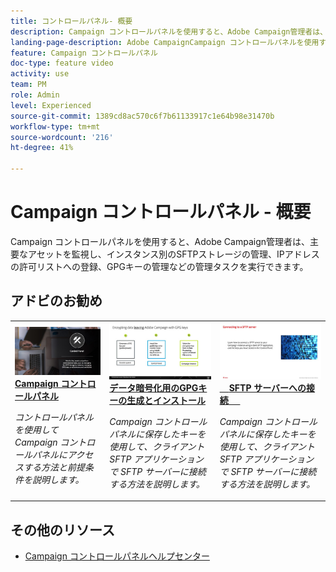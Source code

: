 ```yaml
---
title: コントロールパネル- 概要
description: Campaign コントロールパネルを使用すると、Adobe Campaign管理者は、主要なアセットを監視し、インスタンス別のSFTPストレージの管理、IPアドレスの許可リストへの登録、GPGキーの管理などの管理タスクを実行できます。
landing-page-description: Adobe CampaignCampaign コントロールパネルを使用すると、Adobe Campaign管理者は、主要なアセットを監視し、インスタンス単位のSFTPストレージの管理、IPアドレスの許可リストへの登録、GPGキーの管理などの管理タスクを実行できます。
feature: Campaign コントロールパネル
doc-type: feature video
activity: use
team: PM
role: Admin
level: Experienced
source-git-commit: 1389cd8ac570c6f7b61133917c1e64b98e31470b
workflow-type: tm+mt
source-wordcount: '216'
ht-degree: 41%

---
```


# Campaign コントロールパネル - 概要

Campaign コントロールパネルを使用すると、Adobe Campaign管理者は、主要なアセットを監視し、インスタンス別のSFTPストレージの管理、IPアドレスの許可リストへの登録、GPGキーの管理などの管理タスクを実行できます。

## アドビのお勧め

<table>
<tr>
<td>
    <a href="./get-started.md">
      <img alt="SFTP サーバーへの接続" src="./assets/kt-6385.jpg" />
    </a>
    <div>
      <a href="./get-started.md">
    <strong>Campaign コントロールパネル</strong>
    </a>
    </div>
    <p>
    <em>コントロールパネルを使用してCampaign コントロールパネルにアクセスする方法と前提条件を説明します。  </em>
    <p>
  </td>
  <td>
    <a href="./instance-settings/gpg-key-management/generate-and-install-gpg-keys.md">
      <img alt="SFTP サーバーへの接続" src="./assets/36386.jpg" />
    </a>
    <div>
      <a href="./instance-settings/gpg-key-management/generate-and-install-gpg-keys.md">
    <strong>データ暗号化用のGPGキーの生成とインストール</strong>
    </a>
    </div>
    <p>
    <em>Campaign コントロールパネルに保存したキーを使用して、クライアント SFTP アプリケーションで SFTP サーバーに接続する方法を説明します。</em>
    <p>
  </td>
  <td>
    <a href="./sftp-management/connect-to-sftp-server.md">
      <img alt="SFTP サーバーへの接続" src="./assets/27263.jpg" />
    </a>
    <div>
      <a href="./sftp-management/connect-to-sftp-server.md">
    <strong>SFTP サーバーへの接続</strong>
    </a>
    </div>
    <p>
    <em>Campaign コントロールパネルに保存したキーを使用して、クライアント SFTP アプリケーションで SFTP サーバーに接続する方法を説明します。</em>
    <p>
  </td>
</tr>
</table>

## その他のリソース

* [Campaign コントロールパネルヘルプセンター](https://experienceleague.adobe.com/docs/control-panel/using/control-panel-home.html?lang=ja)
